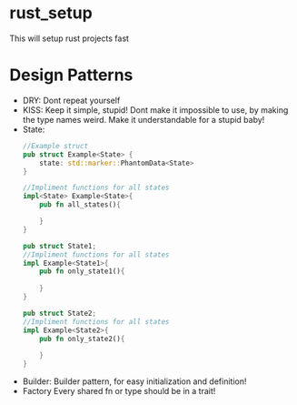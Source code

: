 # rust_setup
This will setup rust projects fast

# Design Patterns
- DRY:
    Dont repeat yourself
- KISS:
    Keep it simple, stupid!
    Dont make it impossible to use, by making the type names weird. 
    Make it understandable for a stupid baby!
- State:
    ```rust
    //Example struct
    pub struct Example<State> {
        state: std::marker::PhantomData<State>
    }

    //Impliment functions for all states
    impl<State> Example<State>{
        pub fn all_states(){

        }
    }
    
    pub struct State1;
    //Impliment functions for all states
    impl Example<State1>{
        pub fn only_state1(){
            
        }
    }
    
    pub struct State2;
    //Impliment functions for all states
    impl Example<State2>{
        pub fn only_state2(){
            
        }
    }
    ```
- Builder:
    Builder pattern, for easy initialization and definition!
- Factory
    Every shared fn or type should be in a trait!
